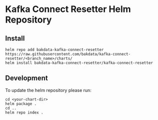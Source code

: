 # Kafka Connect Resetter Helm Repository

## Install

```
helm repo add bakdata-kafka-connect-resetter https://raw.githubusercontent.com/bakdata/kafka-connect-resetter/<branch_name>/charts/
helm install bakdata-kafka-connect-resetter/kafka-connect-resetter
```

## Development

To update the helm repository please run:

```
cd <your-chart-dir>
helm package .
cd ..
helm repo index .
```
